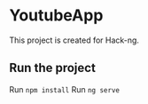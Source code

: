 # YoutubeApp

This project is created for Hack-ng.

## Run the project

Run `npm install`
Run `ng serve`
